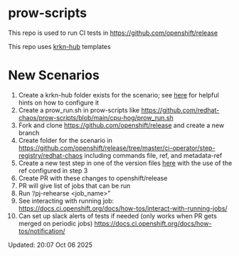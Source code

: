 # prow-scripts

This repo is used to run CI tests in https://github.com/openshift/release

This repo uses [krkn-hub](https://github.com/krkn-chaos/krkn-hub) templates 


# New Scenarios

1. Create a krkn-hub folder exists for the scenario; see [here](https://krkn-chaos.dev/docs/developers-guide/editing-krkn-hub/) for helpful hints on how to configure it
2. Create a prow_run.sh in prow-scripts like https://github.com/redhat-chaos/prow-scripts/blob/main/cpu-hog/prow_run.sh
3. Fork and clone https://github.com/openshift/release and create a new branch
4. Create folder for the scenario in https://github.com/openshift/release/tree/master/ci-operator/step-registry/redhat-chaos including commands file, ref, and metadata-ref
5. Create a new test step in one of the version files [here](https://github.com/openshift/release/tree/master/ci-operator/config/redhat-chaos/prow-scripts) with the use of the ref configured in step 3
6. Create PR with these changes to openshift/release
7. PR will give list of jobs that can be run
8. Run ‘/pj-rehearse <job_name>”
9. See interacting with running job: https://docs.ci.openshift.org/docs/how-tos/interact-with-running-jobs/
10. Can set up slack alerts of tests if needed (only works when PR gets merged on periodic jobs)
https://docs.ci.openshift.org/docs/how-tos/notification/



Updated: 20:07 Oct 06 2025

